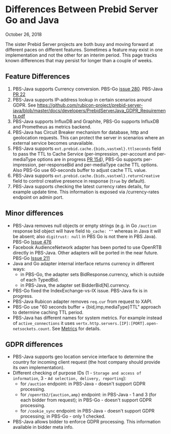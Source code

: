 # Differences Between Prebid Server Go and Java

October 26, 2018

The sister Prebid Server projects are both busy and moving forward at different paces on different features. Sometimes a feature may exist in one implementation
and not the other for an interim period. This page tracks known differences that may persist for longer than a couple of weeks.

## Feature Differences

1) PBS-Java supports Currency conversion. PBS-Go [issue 280](https://github.com/prebid/prebid-server/issues/280). PBS-Java [PR 22](https://github.com/rubicon-project/prebid-server-java/pull/22)
1) PBS-Java supports IP-address lookup in certain scenarios around GDPR. See https://github.com/rubicon-project/prebid-server-java/blob/master/docs/developers/PrebidServerJava_GDPR_Requirements.pdf
1) PBS-Java supports InfluxDB and Graphite, PBS-Go supports InfluxDB and Prometheus as metrics backend.
1) PBS-Java has Circuit Breaker mechanism for database, http and geolocation requests. This can protect the server in scenarios where an external service becomes unavailable.
1) PBS-Java supports `ext.prebid.cache.{bids,vastxml}.ttlseconds` field to pass the TTL to Cache Service 
(per-impression, per-account and per-mediaType options are in progress [PR 154](https://github.com/rubicon-project/prebid-server-java/pull/154)),
 PBS-Go supports per-impression, per-responseBid and per-mediaType cache TTL options. Also PBS-Go use 60-seconds buffer to adjust cache TTL value.
1) PBS-Java supports `ext.prebid.cache.{bids,vastxml}.returnCreative` field to control creative presence in response (`true` by default).
1) PBS-Java supports checking the latest currency rates details, for example update time. This information is exposed via /currency-rates endpoint on admin port.

## Minor differences

- PBS-Java removes null objects or empty strings (e.g. in Go `/auction` response bid object will have field `hb_cache: ""` whereas in Java it will be absent; also `digitrust: null` in PBS Go is not there in PBS Java). PBS-Go [Issue 476](https://github.com/prebid/prebid-server/issues/476)
- Facebook AudienceNetwork adapter has been ported to use OpenRTB directly in PBS-Java. Other adapters will be ported in the near future. PBS-Go [Issue 211](https://github.com/prebid/prebid-server/issues/211)
- Java and Go adapter internal interface returns currency in different ways:
  - in PBS-Go, the adapter sets BidResponse.currency, which is outside of each TypedBid.
  - in PBS-Java, the adapter set BidderBid[N].currency.
- PBS-Go fixed the IndexExchange-vs-IX issue. PBS-Java fix is in progress.
- PBS-Java Rubicon adapter removes `req.cur` from request to XAPI.
- PBS-Go use "60 seconds buffer + {bid,imp,mediaType}TTL" approach to determine caching TTL period.
- PBS-Java has different names for system metrics. For example instead of `active_connections` it uses `vertx.http.servers.[IP]:[PORT].open-netsockets.count`. See [Metrics](metrics.md) for details.

## GDPR differences
- PBS-Java supports geo location service interface to determine the country for incoming client request (the host company should provide its own implementation).
- Different checking of purpose IDs (1 - `Storage and access of information`, 3 - `Ad selection, delivery, reporting`):
  - for `/auction` endpoint: in PBS-Java - doesn't support GDPR processing.
  - for `/openrtb2/{auction,amp}` endpoint: in PBS-Java - 1 and 3 (for each bidder from request); in PBS-Go - doesn't support GDPR processing.
  - for `/cookie_sync` endpoint: in PBS-Java - doesn't support GDPR processing; in PBS-Go - only 1 checked.
- PBS-Java allows bidder to enforce GDPR processing. This information available in bidder meta info.

